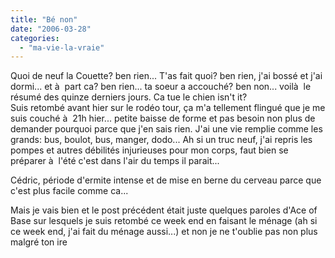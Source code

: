 ```yaml
---
title: "Bé non"
date: "2006-03-28"
categories: 
  - "ma-vie-la-vraie"
---
```


  
Quoi de neuf la Couette? ben rien... T'as fait quoi? ben rien, j'ai bossé et j'ai dormi... et à  part ca? ben rien... ta soeur a accouché? ben non... voilà  le résumé des quinze derniers jours. Ca tue le chien isn't it?  
Suis retombé avant hier sur le rodéo tour, ça m'a tellement flingué que je me suis couché à  21h hier... petite baisse de forme et pas besoin non plus de demander pourquoi parce que j'en sais rien. J'ai une vie remplie comme les grands: bus, boulot, bus, manger, dodo... Ah si un truc neuf, j'ai repris les pompes et autres débilités injurieuses pour mon corps, faut bien se préparer à  l'été c'est dans l'air du temps il parait...  
  
Cédric, période d'ermite intense et de mise en berne du cerveau parce que c'est plus facile comme ca...  
  
Mais je vais bien et le post précédent était juste quelques paroles d'Ace of Base sur lesquels je suis retombé ce week end en faisant le ménage (ah si ce week end, j'ai fait du ménage aussi...) et non je ne t'oublie pas non plus malgré ton ire
